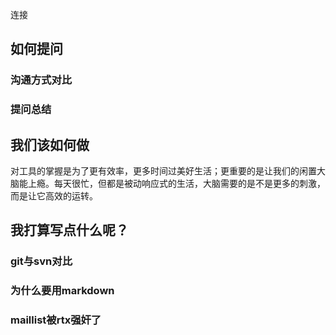连接

## 如何提问
### 沟通方式对比
### 提问总结
##  我们该如何做

对工具的掌握是为了更有效率，更多时间过美好生活；更重要的是让我们的闲置大脑能上瘾。每天很忙，但都是被动响应式的生活，大脑需要的是不是更多的刺激，而是让它高效的运转。

## 我打算写点什么呢？
### git与svn对比
### 为什么要用markdown
###  maillist被rtx强奸了


